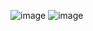 ![image](https://github.com/rolando1803/Node.js---jonmircha/assets/55965131/c68202d2-65fc-4d42-aeb1-dd062c05f145)
![image](https://github.com/rolando1803/Node.js---jonmircha/assets/55965131/198f19e0-c807-400d-bf29-0a1fe3250654)
